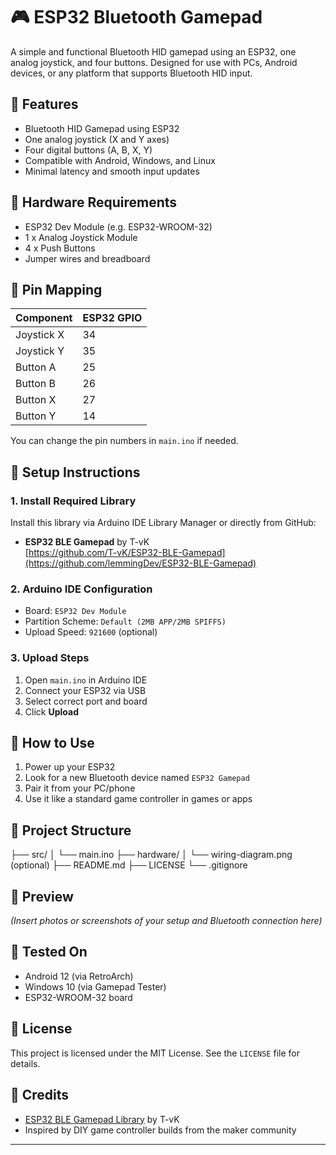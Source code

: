 # 🎮 ESP32 Bluetooth Gamepad

A simple and functional Bluetooth HID gamepad using an ESP32, one analog joystick, and four buttons. Designed for use with PCs, Android devices, or any platform that supports Bluetooth HID input.
 
## 🚀 Features

- Bluetooth HID Gamepad using ESP32
- One analog joystick (X and Y axes)
- Four digital buttons (A, B, X, Y)
- Compatible with Android, Windows, and Linux
- Minimal latency and smooth input updates

## 🧰 Hardware Requirements

- ESP32 Dev Module (e.g. ESP32-WROOM-32)
- 1 x Analog Joystick Module
- 4 x Push Buttons
- Jumper wires and breadboard

## 🧠 Pin Mapping

| Component      | ESP32 GPIO |
|----------------|------------|
| Joystick X     | 34         |
| Joystick Y     | 35         |
| Button A       | 25         |
| Button B       | 26         |
| Button X       | 27         |
| Button Y       | 14         |

You can change the pin numbers in `main.ino` if needed.

## 🔧 Setup Instructions

### 1. Install Required Library

Install this library via Arduino IDE Library Manager or directly from GitHub:

- **ESP32 BLE Gamepad** by T-vK  
  [https://github.com/T-vK/ESP32-BLE-Gamepad](https://github.com/lemmingDev/ESP32-BLE-Gamepad)

### 2. Arduino IDE Configuration

- Board: `ESP32 Dev Module`
- Partition Scheme: `Default (2MB APP/2MB SPIFFS)`
- Upload Speed: `921600` (optional)

### 3. Upload Steps

1. Open `main.ino` in Arduino IDE
2. Connect your ESP32 via USB
3. Select correct port and board
4. Click **Upload**

## 📲 How to Use

1. Power up your ESP32
2. Look for a new Bluetooth device named `ESP32 Gamepad`
3. Pair it from your PC/phone
4. Use it like a standard game controller in games or apps

## 📁 Project Structure

├── src/
│ └── main.ino
├── hardware/
│ └── wiring-diagram.png (optional)
├── README.md
├── LICENSE
└── .gitignore

## 📸 Preview

*(Insert photos or screenshots of your setup and Bluetooth connection here)*

## 🧪 Tested On

- Android 12 (via RetroArch)
- Windows 10 (via Gamepad Tester)
- ESP32-WROOM-32 board

## 📜 License

This project is licensed under the MIT License. See the `LICENSE` file for details.

## 🙌 Credits

- [ESP32 BLE Gamepad Library](https://github.com/T-vK/ESP32-BLE-Gamepad) by T-vK
- Inspired by DIY game controller builds from the maker community

---
